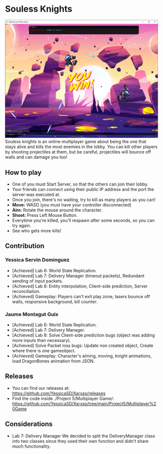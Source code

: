 # Souless Knights
![Soules Knights online game](https://raw.githubusercontent.com/YessicaSD/Xarxas/main/docs/img/gameImage.png?token=AIT6YX2F6HQACZG7XW4DCRK765IOQ)
Souless knights is an online multiplayer game about being the one that stays alive and kills the most enemies in the lobby.
You can kill other players by shooting projectiles at them, but be careful, projectiles will bounce off walls and can damage you too!


## How to play

- One of you must Start Server, so that the others can join their lobby.
- Your friends can connect using their public IP address and the port the server was executed at.
- Once you join, there's no waiting, try to kill as many players as you can!
- **Move:** WASD (you must have your controller disconnected)
- **Aim:** Rotate the mouse around the character.
- **Shoot:** Press Left Mouse Button.
- Everytime you're killed, you'll respawn after some seconds, so you can try again.
- See who gets more kills!


## Contribution

### Yessica Servin Dominguez

- [Achieved] Lab 6: World State Replication.
- [Achieved] Lab 7: Delivery Manager (timeout packets), Redundant sending of input packets.
- [Achieved] Lab 8: Entity interpolation, Client-side prediction, Server reconciliation.
- [Achieved] Gameplay: Players can't exit play zone, lasers bounce off walls, responsive background, kill counter.


### Jaume Montagut Guix

- [Achieved] Lab 6: World State Replication.
- [Achieved] Lab 7: Delivery Manager.
- [Achieved] Lab 8: Solve Client-side prediction bugs (object was adding more inputs than necessary).
- [Achieved] Solve Packet loss bugs: Update non created object, Create where there is one gameobject.
- [Achieved] Gameplay: Character's aiming, moving, knight animations, load DragonBones animation from JSON.

## Releases

- You can find our releases at:
https://github.com/YessicaSD/Xarxas/releases
- Find the code inside ./Project 5/Multiplayer Game/:
https://github.com/YessicaSD/Xarxas/tree/main/Project5/Multiplayer%20Game


## Considerations

- Lab 7: Delivery Manager
We decided to split the DeliveryManager class into two classes since they used their own function and didn't share much functionality.